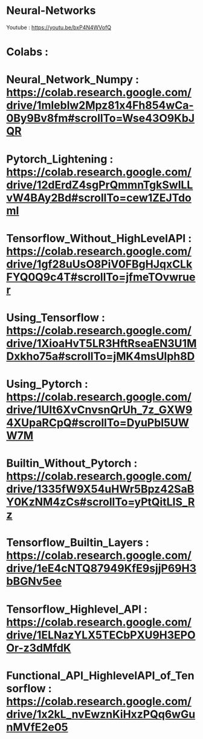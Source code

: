 # Neural-Networks

Youtube : https://youtu.be/bxP4N4WVofQ

# Colabs : 

# Neural_Network_Numpy : https://colab.research.google.com/drive/1mleblw2Mpz81x4Fh854wCa-0By9Bv8fm#scrollTo=Wse43O9KbJQR

# Pytorch_Lightening : https://colab.research.google.com/drive/12dErdZ4sgPrQmmnTgkSwlLLvW4BAy2Bd#scrollTo=cew1ZEJTdomI

# Tensorflow_Without_HighLevelAPI : https://colab.research.google.com/drive/1gf28uUsO8PiV0FBgHJqxCLkFYQ0Q9c4T#scrollTo=jfmeTOvwruer

# Using_Tensorflow : https://colab.research.google.com/drive/1XioaHvT5LR3HftRseaEN3U1MDxkho75a#scrollTo=jMK4msUlph8D

# Using_Pytorch : https://colab.research.google.com/drive/1UIt6XvCnvsnQrUh_7z_GXW94XUpaRCpQ#scrollTo=DyuPbl5UWW7M

# Builtin_Without_Pytorch : https://colab.research.google.com/drive/1335fW9X54uHWr5Bpz42SaBY0KzNM4zCs#scrollTo=yPtQitLIS_Rz

# Tensorflow_Builtin_Layers : https://colab.research.google.com/drive/1eE4cNTQ87949KfE9sjjP69H3bBGNv5ee

# Tensorflow_Highlevel_API : https://colab.research.google.com/drive/1ELNazYLX5TECbPXU9H3EPOOr-z3dMfdK

# Functional_API_HighlevelAPI_of_Tensorflow : https://colab.research.google.com/drive/1x2kL_nvEwznKiHxzPQq6wGunMVfE2e05
